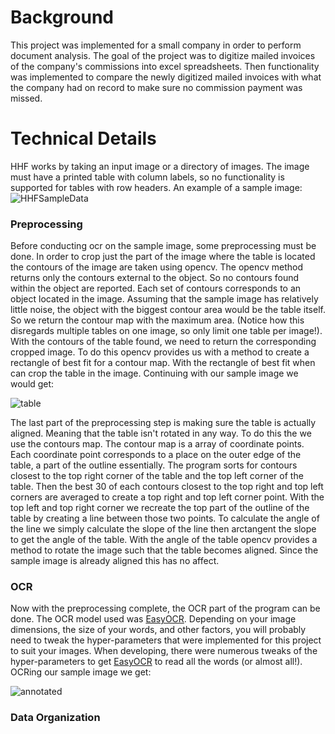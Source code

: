 # Background

This project was implemented for a small company in order to perform document analysis. The goal of the project was to digitize mailed invoices of the company's commissions
into excel spreadsheets. Then functionality was implemented to compare the newly digitized mailed invoices with what the company had on record to make sure no commission payment was missed.

# Technical Details

HHF works by taking an input image or a directory of images. The image must have a printed table with column labels, so no functionality is supported for tables with row headers. An 
example of a sample image:
![HHFSampleData](https://github.com/user-attachments/assets/4278e6fa-243d-4c2c-8e1d-2a940666d92f)

### Preprocessing

Before conducting ocr on the sample image, some preprocessing must be done. In order to crop just the part of the image where the table is located the contours of the image are taken using opencv. The opencv method returns only the contours external to the object. So no contours found within the object are reported. Each set of contours corresponds to an object located in the image. Assuming that the sample image has relatively little noise, the object with the biggest contour area would be the table itself. So we return the contour map with the maximum area. (Notice how this disregards multiple tables on one image, so only limit one table per image!). With the contours of the table found, we need to return the corresponding cropped image. To do this opencv provides us with a method to create a rectangle of best fit for a contour map. With the rectangle of best fit when can crop the table in the image. Continuing with our sample image we would get: 


![table](https://github.com/user-attachments/assets/d32da0ba-1c39-4601-984f-3f33da4a90bf)


The last part of the preprocessing step is making sure the table is actually aligned. Meaning that the table isn't rotated in any way. To do this the we use the contours map. The contour map is a array of coordinate points. Each coordinate point corresponds to a place on the outer edge of the table, a part of the outline essentially. The program sorts for contours closest to the top right corner of the table and the top left corner of the table. Then the best 30 of each contours closest to the top right and top left corners are averaged to create a top right and top left corner point. With the top left and top right corner we recreate the top part of the outline of the table by creating a line between those two points. To calculate the angle of the line we simply calculate the slope of the line then arctangent the slope to get the angle of the table. With the angle of the table opencv provides a method to rotate the image such that the table becomes aligned. Since the sample image is already aligned this has no affect.

### OCR

Now with the preprocessing complete, the OCR part of the program can be done. The OCR model used was [EasyOCR](https://github.com/JaidedAI/EasyOCR/tree/master/easyocr). Depending on your image dimensions, the size of your words, and other factors, you will probably need to tweak the hyper-parameters that were implemented for this project to suit your images. When developing, there were numerous tweaks of the hyper-parameters to get [EasyOCR](https://github.com/JaidedAI/EasyOCR/tree/master/easyocr) to read all the words (or almost all!). OCRing our sample image we get: 


![annotated](https://github.com/user-attachments/assets/fa361b58-2a4a-4de5-a62e-42d0a809fa2f)


### Data Organization
